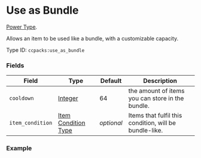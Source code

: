 # Use as Bundle

[Power Type](../power_types.md).

Allows an item to be used like a bundle, with a customizable capacity.

Type ID: `ccpacks:use_as_bundle`

### Fields

Field  | Type | Default | Description
-------|------|---------|-------------
`cooldown` | [Integer](../data_types/integer.md) | 64 | the amount of items you can store in the bundle.
`item_condition` | [Item Condition Type](https://origins.readthedocs.io/en/latest/types/item_condition_types/) | _optional_ | Items that fulfil this condition, will be bundle-like.


### Example
